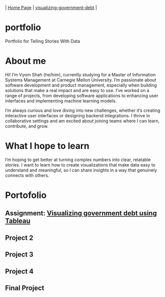| [Home Page](https://vyom555.github.io/portfolio/) | [visualizing-government-debt](https://vyom555.github.io/portfolio/dataviz2) |

# portfolio
Portfolio for Telling Stories With Data 

# About me
Hi! I’m Vyom Shah (he/him), currently studying for a Master of Information Systems Management at Carnegie Mellon University. I’m passionate about software development and product management, especially when building solutions that make a real impact and are easy to use. I’ve worked on a range of projects, from developing software applications to enhancing user interfaces and implementing machine learning models.

I’m always curious and love diving into new challenges, whether it’s creating interactive user interfaces or designing backend integrations. I thrive in collaborative settings and am excited about joining teams where I can learn, contribute, and grow.

# What I hope to learn
I’m hoping to get better at turning complex numbers into clear, relatable stories. I want to learn how to create visualizations that make data easy to understand and meaningful, so I can share insights in a way that genuinely connects with others.

# Portofolio

## Assignment: [Visualizing government debt using Tableau](https://vyom555.github.io/portfolio/dataviz2)
## Project 2
## Project 3
## Project 4
## Final Project
